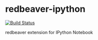 # redbeaver-ipython

[![Build Status](https://travis-ci.org/aliskhakov/redbeaver-ipython.svg?branch=master)](https://travis-ci.org/aliskhakov/redbeaver-ipython)

redbeaver extension for IPython Notebook